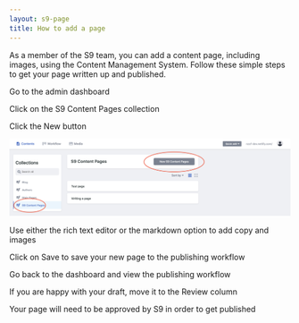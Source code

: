```yaml
---
layout: s9-page
title: How to add a page
---
```

As a member of the S9 team, you can add a content page, including images, using the Content Management System. Follow these simple steps to get your page written up and published.

Go to the admin dashboard

Click on the S9 Content Pages collection

Click the New button


![](/img/uploads/screenshot-2020-12-01-at-2.28.09-pm.png)

Use either the rich text editor or the markdown option to add copy and images

Click on Save to save your new page to the publishing workflow

Go back to the dashboard and view the publishing workflow

If you are happy with your draft, move it to the Review column

Your page will need to be approved by S9 in order to get published